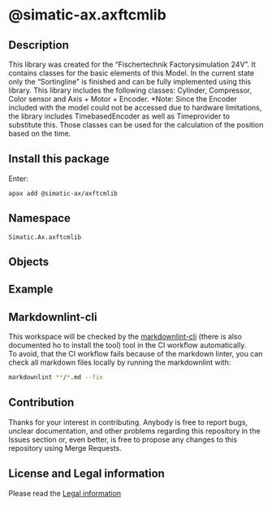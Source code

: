 # @simatic-ax.axftcmlib

## Description
This library was created for the “Fischertechnik Factorysimulation 24V”. It contains classes for the basic elements of this Model.
In the current state only the “Sortingline” is finished and can be fully implemented using this library.
This library includes the following classes:
Cylinder, Compressor, Color sensor and Axis + Motor + Encoder.
*Note: Since the Encoder included with the model could not be accessed due to hardware limitations, the library includes TimebasedEncoder as well as Timeprovider to substitute this.
Those classes can be used for the calculation of the position based on the time.

## Install this package

Enter:

```cli
apax add @simatic-ax/axftcmlib
```

## Namespace

```iec-st
Simatic.Ax.axftcmlib
```

## Objects

## Example

<please provide a working example>

## Markdownlint-cli

This workspace will be checked by the [markdownlint-cli](https://github.com/igorshubovych/markdownlint-cli) (there is also documented ho to install the tool) tool in the CI workflow automatically.  
To avoid, that the CI workflow fails because of the markdown linter, you can check all markdown files locally by running the markdownlint with:

```sh
markdownlint **/*.md --fix
```

## Contribution

Thanks for your interest in contributing. Anybody is free to report bugs, unclear documentation, and other problems regarding this repository in the Issues section or, even better, is free to propose any changes to this repository using Merge Requests.

## License and Legal information

Please read the [Legal information](LICENSE.md)
